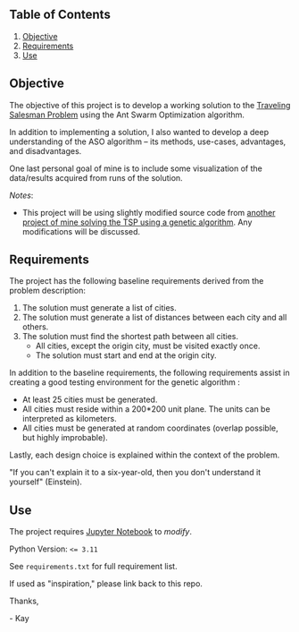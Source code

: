 ## Table of Contents
1. [Objective](#objective)
2. [Requirements](#requirements)
3. [Use](#use)

## Objective

The objective of this project is to develop a working solution to the [Traveling Salesman Problem](https://en.wikipedia.org/wiki/Travelling_salesman_problem) using the Ant Swarm Optimization algorithm.

In addition to implementing a solution, I also wanted to develop a deep understanding of the ASO algorithm – its methods, use-cases, advantages, and disadvantages.

One last personal goal of mine is to include some visualization of the data/results acquired from runs of the solution. 

_Notes_:
- This project will be using slightly modified source code from [another project of mine solving the TSP using a genetic algorithm](https://github.com/KayDVC/Travelling-Salesman-Problem). Any modifications will be discussed.

## Requirements

The project has the following baseline requirements derived from the problem description:
1. The solution must generate a list of cities.
2. The solution must generate a list of distances between each city and all others.
3. The solution must find the shortest path between all cities.
    * All cities, except the origin city, must be visited exactly once.
    * The solution must start and end at the origin city.
       
In addition to the baseline requirements, the following requirements assist in creating a good testing environment for the genetic algorithm :
* At least 25 cities must be generated.
* All cities must reside within a 200\*200 unit plane. The units can be interpreted as kilometers.
* All cities must be generated at random coordinates (overlap possible, but highly improbable).

Lastly, each design choice is explained within the context of the problem. 

"If you can't explain it to a six-year-old, then you don't understand it yourself" (Einstein).

## Use
The project requires [Jupyter Notebook](https://jupyter.org/) to *modify*.

Python Version: `<= 3.11`

See `requirements.txt` for full requirement list.

If used as "inspiration," please link back to this repo.

Thanks,

\- Kay

